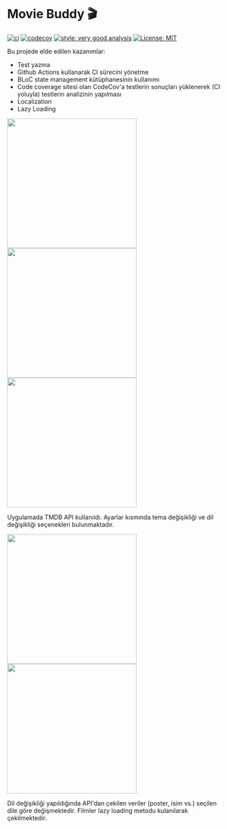 # Movie Buddy 🎬
[![ci][ci_badge]][ci_link]
[![codecov](https://codecov.io/gh/Orkunnnn/movie_buddy/branch/main/graph/badge.svg?token=S0PXNROYW3)](https://codecov.io/gh/Orkunnnn/movie_buddy)
[![style: very good analysis][very_good_analysis_badge]][very_good_analysis_link]
[![License: MIT][license_badge]][license_link]

Bu projede elde edilen kazanımlar:
- Test yazma
- Github Actions kullanarak CI sürecini yönetme
- BLoC state management kütüphanesinin kullanımı
- Code coverage sitesi olan CodeCov'a testlerin sonuçları yüklenerek (CI yoluyla) testlerin analizinin yapılması
- Localization
- Lazy Loading
<p float="left; padding=10px">
<img src="https://user-images.githubusercontent.com/73122679/228958228-186a21ad-29c2-44f9-9a59-4c48408bbb12.png" width="300" />
<img src="https://user-images.githubusercontent.com/73122679/228958249-35cc1e64-a1e4-4469-9867-a8272d592472.png" width="300" />
<img src="https://user-images.githubusercontent.com/73122679/228958278-e59d034f-c25f-4397-834c-a7febe73b256.png" width="300" />
</p>

Uygulamada TMDB API kullanıldı. Ayarlar kısmında tema değişikliği ve dil değişikliği seçenekleri bulunmaktadır.

<p float="left; padding=10px">
<img src="https://user-images.githubusercontent.com/73122679/228958825-78132387-442d-424c-afcc-60b2969d88db.png" width="300" />
<img src="https://user-images.githubusercontent.com/73122679/228958876-f53ddd85-a700-43c5-a6be-3145fa2f5114.png" width="300" />
</p>

Dil değişikliği yapıldığında API'dan çekilen veriler (poster, isim vs.) seçilen dile göre değişmektedir.
Filmler lazy loading metodu kulanılarak çekilmektedir.

[ci_badge]: https://github.com/Orkunnnn/movie_buddy/actions/workflows/movie_buddy.yml/badge.svg
[ci_link]: https://github.com/Orkunnnn/movie_buddy/actions
[very_good_analysis_badge]: https://img.shields.io/badge/style-very_good_analysis-B22C89.svg
[very_good_analysis_link]: https://pub.dev/packages/very_good_analysis
[license_badge]: https://img.shields.io/badge/license-MIT-blue.svg
[license_link]: https://opensource.org/licenses/MIT
